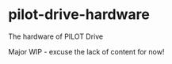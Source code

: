 # pilot-drive-hardware
The hardware of PILOT Drive

Major WIP - excuse the lack of content for now!
